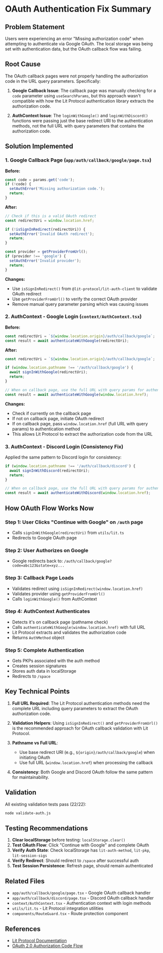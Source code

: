 # OAuth Authentication Fix Summary

## Problem Statement
Users were experiencing an error "Missing authorization code" when attempting to authenticate via Google OAuth. The local storage was being set with authentication data, but the OAuth callback flow was failing.

## Root Cause
The OAuth callback pages were not properly handling the authorization code in the URL query parameters. Specifically:

1. **Google Callback Issue**: The callback page was manually checking for a `code` parameter using `useSearchParams`, but this approach wasn't compatible with how the Lit Protocol authentication library extracts the authorization code.

2. **AuthContext Issue**: The `loginWithGoogle()` and `loginWithDiscord()` functions were passing just the base redirect URI to the authentication methods, not the full URL with query parameters that contains the authorization code.

## Solution Implemented

### 1. Google Callback Page (`app/auth/callback/google/page.tsx`)
**Before:**
```typescript
const code = params.get('code');
if (!code) {
  setAuthError('Missing authorization code.');
  return;
}
```

**After:**
```typescript
// Check if this is a valid OAuth redirect
const redirectUri = window.location.href;

if (!isSignInRedirect(redirectUri)) {
  setAuthError('Invalid OAuth redirect');
  return;
}

const provider = getProviderFromUrl();
if (provider !== 'google') {
  setAuthError('Invalid provider');
  return;
}
```

**Changes:**
- Use `isSignInRedirect()` from `@lit-protocol/lit-auth-client` to validate OAuth redirect
- Use `getProviderFromUrl()` to verify the correct OAuth provider
- Remove manual query parameter parsing which was causing issues

### 2. AuthContext - Google Login (`context/AuthContext.tsx`)
**Before:**
```typescript
const redirectUri = `${window.location.origin}/auth/callback/google`;
const result = await authenticateWithGoogle(redirectUri);
```

**After:**
```typescript
const redirectUri = `${window.location.origin}/auth/callback/google`;

if (window.location.pathname !== '/auth/callback/google') {
  await signInWithGoogle(redirectUri);
  return;
}

// When on callback page, use the full URL with query params for authentication
const result = await authenticateWithGoogle(window.location.href);
```

**Changes:**
- Check if currently on the callback page
- If not on callback page, initiate OAuth redirect
- If on callback page, pass `window.location.href` (full URL with query params) to authentication method
- This allows Lit Protocol to extract the authorization code from the URL

### 3. AuthContext - Discord Login (Consistency Fix)
Applied the same pattern to Discord login for consistency:
```typescript
if (window.location.pathname !== '/auth/callback/discord') {
  await signInWithDiscord(redirectUri);
  return;
}

// When on callback page, use the full URL with query params for authentication
const result = await authenticateWithDiscord(window.location.href);
```

## How OAuth Flow Works Now

### Step 1: User Clicks "Continue with Google" on `/auth` page
- Calls `signInWithGoogle(redirectUri)` from `utils/lit.ts`
- Redirects to Google OAuth page

### Step 2: User Authorizes on Google
- Google redirects back to: `/auth/callback/google?code=abc123&state=xyz...`

### Step 3: Callback Page Loads
- Validates redirect using `isSignInRedirect(window.location.href)`
- Validates provider using `getProviderFromUrl()`
- Calls `loginWithGoogle()` from AuthContext

### Step 4: AuthContext Authenticates
- Detects it's on callback page (pathname check)
- Calls `authenticateWithGoogle(window.location.href)` with full URL
- Lit Protocol extracts and validates the authorization code
- Returns `AuthMethod` object

### Step 5: Complete Authentication
- Gets PKPs associated with the auth method
- Creates session signatures
- Stores auth data in localStorage
- Redirects to `/space`

## Key Technical Points

1. **Full URL Required**: The Lit Protocol authentication methods need the complete URL including query parameters to extract the OAuth authorization code.

2. **Validation Helpers**: Using `isSignInRedirect()` and `getProviderFromUrl()` is the recommended approach for OAuth callback validation with Lit Protocol.

3. **Pathname vs Full URL**: 
   - Use base redirect URI (e.g., `${origin}/auth/callback/google`) when initiating OAuth
   - Use full URL (`window.location.href`) when processing the callback

4. **Consistency**: Both Google and Discord OAuth follow the same pattern for maintainability.

## Validation
All existing validation tests pass (22/22):
```bash
node validate-auth.js
```

## Testing Recommendations

1. **Clear localStorage** before testing: `localStorage.clear()`
2. **Test OAuth Flow**: Click "Continue with Google" and complete OAuth
3. **Verify Auth State**: Check localStorage has `lit-auth-method`, `lit-pkp`, `lit-session-sigs`
4. **Verify Redirect**: Should redirect to `/space` after successful auth
5. **Test Session Persistence**: Refresh page, should remain authenticated

## Related Files
- `app/auth/callback/google/page.tsx` - Google OAuth callback handler
- `app/auth/callback/discord/page.tsx` - Discord OAuth callback handler  
- `context/AuthContext.tsx` - Authentication context with login methods
- `utils/lit.ts` - Lit Protocol integration utilities
- `components/RouteGuard.tsx` - Route protection component

## References
- [Lit Protocol Documentation](https://developer.litprotocol.com/)
- [OAuth 2.0 Authorization Code Flow](https://oauth.net/2/grant-types/authorization-code/)
